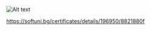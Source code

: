 ![Alt text]((https://github.com/Sensabg/Softuni.java/ProgrammingBasics-November2023-Certificate.pdf))




https://softuni.bg/certificates/details/196950/8821880f
